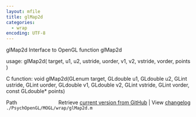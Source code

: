 ```yaml
---
layout: mfile
title: glMap2d
categories:
  - wrap
encoding: UTF-8
---
```


glMap2d  Interface to OpenGL function glMap2d  

usage:  glMap2d( target, u1, u2, ustride, uorder, v1, v2, vstride, vorder, points )  

C function:  void glMap2d(GLenum target, GLdouble u1, GLdouble u2, GLint ustride, GLint uorder, GLdouble v1, GLdouble v2, GLint vstride, GLint vorder, const GLdouble\* points)  


<div class="code_header" style="text-align:right;">
  <span style="float:left;">Path&nbsp;&nbsp;</span> <span class="counter">Retrieve <a href=
  "https://raw.github.com/Psychtoolbox-3/Psychtoolbox-3/beta/./PsychOpenGL/MOGL/wrap/glMap2d.m">current version from GitHub</a> | View <a href=
  "https://github.com/Psychtoolbox-3/Psychtoolbox-3/commits/beta/./PsychOpenGL/MOGL/wrap/glMap2d.m">changelog</a></span>
</div>
<div class="code">
  <code>./PsychOpenGL/MOGL/wrap/glMap2d.m</code>
</div>
